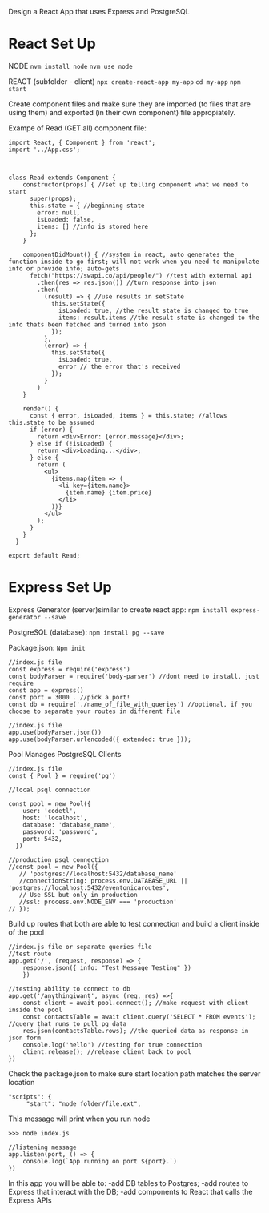 Design a React App that uses Express and PostgreSQL

React Set Up
===========

NODE
`nvm install node`
`nvm use node`


REACT (subfolder - client)
`npx create-react-app my-app`
`cd my-app`
`npm start`

Create component files and make sure they are imported (to files that are using them) and exported (in their own component) file appropiately.


Exampe of Read (GET all) component file:
````
import React, { Component } from 'react';
import '../App.css';



class Read extends Component {
    constructor(props) { //set up telling component what we need to start
      super(props);
      this.state = { //beginning state
        error: null, 
        isLoaded: false, 
        items: [] //info is stored here
      };
    }
  
    componentDidMount() { //system in react, auto generates the function inside to go first; will not work when you need to manipulate info or provide info; auto-gets
      fetch("https://swapi.co/api/people/") //test with external api
        .then(res => res.json()) //turn response into json
        .then( 
          (result) => { //use results in setState
            this.setState({
              isLoaded: true, //the result state is changed to true
              items: result.items //the result state is changed to the info thats been fetched and turned into json
            });
          },
          (error) => {
            this.setState({
              isLoaded: true,
              error // the error that's received 
            });
          }
        )
    }
  
    render() {
      const { error, isLoaded, items } = this.state; //allows this.state to be assumed
      if (error) {
        return <div>Error: {error.message}</div>;
      } else if (!isLoaded) {
        return <div>Loading...</div>;
      } else {
        return (
          <ul>
            {items.map(item => (
              <li key={item.name}>
                {item.name} {item.price}
              </li>
            ))}
          </ul>
        );
      }
    }
  }

export default Read;
````

Express Set Up
============

Express Generator (server)similar to create react app: `npm install express-generator --save`


PostgreSQL (database): `npm install pg --save`


Package.json: `Npm init`



````
//index.js file
const express = require('express')
const bodyParser = require('body-parser') //dont need to install, just require
const app = express()
const port = 3000 . //pick a port!
const db = require('./name_of_file_with_queries') //optional, if you choose to separate your routes in different file

//index.js file
app.use(bodyParser.json()) 
app.use(bodyParser.urlencoded({ extended: true }));

````

Pool Manages PostgreSQL Clients 
````    
//index.js file
const { Pool } = require('pg')

//local psql connection

const pool = new Pool({
    user: 'codetl',
    host: 'localhost',
    database: 'database_name',
    password: 'password',
    port: 5432,
  })

//production psql connection
//const pool = new Pool({
   // 'postgres://localhost:5432/database_name'
   //connectionString: process.env.DATABASE_URL || 'postgres://localhost:5432/eventonicaroutes',
   // Use SSL but only in production
   //ssl: process.env.NODE_ENV === 'production'
// });
````

Build up routes that both are able to test connection and build a client inside of the pool 
````
//index.js file or separate queries file
//test route
app.get('/', (request, response) => { 
    response.json({ info: "Test Message Testing" })
    })

//testing ability to connect to db
app.get('/anythingiwant', async (req, res) =>{
    const client = await pool.connect(); //make request with client inside the pool
    const contactsTable = await client.query('SELECT * FROM events'); //query that runs to pull pg data
    res.json(contactsTable.rows); //the queried data as response in json form
    console.log('hello') //testing for true connection
    client.release(); //release client back to pool
})
````

Check the package.json to make sure start location path matches the server location

````
"scripts": {
     "start": "node folder/file.ext",
````

This message will print when you run node
````
>>> node index.js

//listening message
app.listen(port, () => {
    console.log(`App running on port ${port}.`)
})
````


In this app you will be able to: 
-add DB tables to Postgres;
-add routes to Express that interact with the DB;
-add components to React that calls the Express APIs
